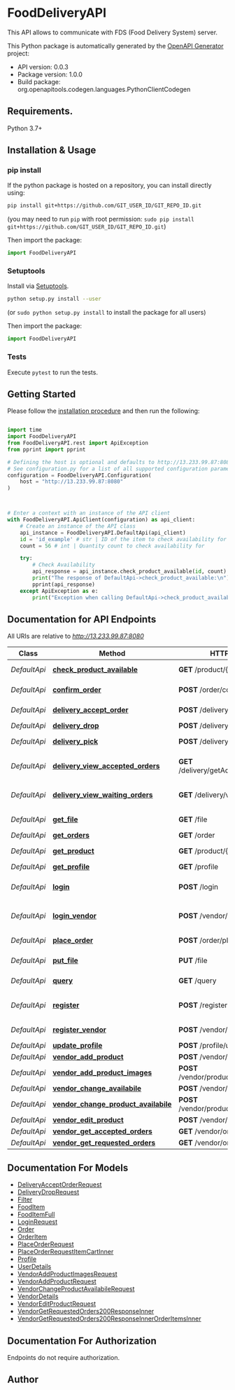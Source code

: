 # FoodDeliveryAPI
This API allows to communicate with FDS (Food Delivery System) server.


This Python package is automatically generated by the [OpenAPI Generator](https://openapi-generator.tech) project:

- API version: 0.0.3
- Package version: 1.0.0
- Build package: org.openapitools.codegen.languages.PythonClientCodegen

## Requirements.

Python 3.7+

## Installation & Usage
### pip install

If the python package is hosted on a repository, you can install directly using:

```sh
pip install git+https://github.com/GIT_USER_ID/GIT_REPO_ID.git
```
(you may need to run `pip` with root permission: `sudo pip install git+https://github.com/GIT_USER_ID/GIT_REPO_ID.git`)

Then import the package:
```python
import FoodDeliveryAPI
```

### Setuptools

Install via [Setuptools](http://pypi.python.org/pypi/setuptools).

```sh
python setup.py install --user
```
(or `sudo python setup.py install` to install the package for all users)

Then import the package:
```python
import FoodDeliveryAPI
```

### Tests

Execute `pytest` to run the tests.

## Getting Started

Please follow the [installation procedure](#installation--usage) and then run the following:

```python

import time
import FoodDeliveryAPI
from FoodDeliveryAPI.rest import ApiException
from pprint import pprint

# Defining the host is optional and defaults to http://13.233.99.87:8080
# See configuration.py for a list of all supported configuration parameters.
configuration = FoodDeliveryAPI.Configuration(
    host = "http://13.233.99.87:8080"
)



# Enter a context with an instance of the API client
with FoodDeliveryAPI.ApiClient(configuration) as api_client:
    # Create an instance of the API class
    api_instance = FoodDeliveryAPI.DefaultApi(api_client)
    id = 'id_example' # str | ID of the item to check availability for
    count = 56 # int | Quantity count to check availability for

    try:
        # Check Availability
        api_response = api_instance.check_product_available(id, count)
        print("The response of DefaultApi->check_product_available:\n")
        pprint(api_response)
    except ApiException as e:
        print("Exception when calling DefaultApi->check_product_available: %s\n" % e)

```

## Documentation for API Endpoints

All URIs are relative to *http://13.233.99.87:8080*

Class | Method | HTTP request | Description
------------ | ------------- | ------------- | -------------
*DefaultApi* | [**check_product_available**](docs/DefaultApi.md#check_product_available) | **GET** /product/{id}/available | Check Availability
*DefaultApi* | [**confirm_order**](docs/DefaultApi.md#confirm_order) | **POST** /order/confirm | Confirm Order
*DefaultApi* | [**delivery_accept_order**](docs/DefaultApi.md#delivery_accept_order) | **POST** /delivery/acceptOrder | Accept Order
*DefaultApi* | [**delivery_drop**](docs/DefaultApi.md#delivery_drop) | **POST** /delivery/dropOrder | Drop Order
*DefaultApi* | [**delivery_pick**](docs/DefaultApi.md#delivery_pick) | **POST** /delivery/pickupOrder | Pickup Order
*DefaultApi* | [**delivery_view_accepted_orders**](docs/DefaultApi.md#delivery_view_accepted_orders) | **GET** /delivery/getAcceptedOrders | Get List of Accepted Orders
*DefaultApi* | [**delivery_view_waiting_orders**](docs/DefaultApi.md#delivery_view_waiting_orders) | **GET** /delivery/viewWaitingOrders | View Waiting Orders
*DefaultApi* | [**get_file**](docs/DefaultApi.md#get_file) | **GET** /file | Get file by file ID
*DefaultApi* | [**get_orders**](docs/DefaultApi.md#get_orders) | **GET** /order | 
*DefaultApi* | [**get_product**](docs/DefaultApi.md#get_product) | **GET** /product/{id} | Get Product Details
*DefaultApi* | [**get_profile**](docs/DefaultApi.md#get_profile) | **GET** /profile | 
*DefaultApi* | [**login**](docs/DefaultApi.md#login) | **POST** /login | Login to user account
*DefaultApi* | [**login_vendor**](docs/DefaultApi.md#login_vendor) | **POST** /vendor/login | Login to vendor account
*DefaultApi* | [**place_order**](docs/DefaultApi.md#place_order) | **POST** /order/place | Place the order
*DefaultApi* | [**put_file**](docs/DefaultApi.md#put_file) | **PUT** /file | Upload a file
*DefaultApi* | [**query**](docs/DefaultApi.md#query) | **GET** /query | Search for items
*DefaultApi* | [**register**](docs/DefaultApi.md#register) | **POST** /register | Register a new consumer?
*DefaultApi* | [**register_vendor**](docs/DefaultApi.md#register_vendor) | **POST** /vendor/register | Register a new vendor
*DefaultApi* | [**update_profile**](docs/DefaultApi.md#update_profile) | **POST** /profile/update | 
*DefaultApi* | [**vendor_add_product**](docs/DefaultApi.md#vendor_add_product) | **POST** /vendor/product/add | 
*DefaultApi* | [**vendor_add_product_images**](docs/DefaultApi.md#vendor_add_product_images) | **POST** /vendor/product/addImages | 
*DefaultApi* | [**vendor_change_availabile**](docs/DefaultApi.md#vendor_change_availabile) | **POST** /vendor/changeAvailable | 
*DefaultApi* | [**vendor_change_product_availabile**](docs/DefaultApi.md#vendor_change_product_availabile) | **POST** /vendor/product/changeAvailable | 
*DefaultApi* | [**vendor_edit_product**](docs/DefaultApi.md#vendor_edit_product) | **POST** /vendor/product/edit | 
*DefaultApi* | [**vendor_get_accepted_orders**](docs/DefaultApi.md#vendor_get_accepted_orders) | **GET** /vendor/order/accepted | 
*DefaultApi* | [**vendor_get_requested_orders**](docs/DefaultApi.md#vendor_get_requested_orders) | **GET** /vendor/order/requested | 


## Documentation For Models

 - [DeliveryAcceptOrderRequest](docs/DeliveryAcceptOrderRequest.md)
 - [DeliveryDropRequest](docs/DeliveryDropRequest.md)
 - [Filter](docs/Filter.md)
 - [FoodItem](docs/FoodItem.md)
 - [FoodItemFull](docs/FoodItemFull.md)
 - [LoginRequest](docs/LoginRequest.md)
 - [Order](docs/Order.md)
 - [OrderItem](docs/OrderItem.md)
 - [PlaceOrderRequest](docs/PlaceOrderRequest.md)
 - [PlaceOrderRequestItemCartInner](docs/PlaceOrderRequestItemCartInner.md)
 - [Profile](docs/Profile.md)
 - [UserDetails](docs/UserDetails.md)
 - [VendorAddProductImagesRequest](docs/VendorAddProductImagesRequest.md)
 - [VendorAddProductRequest](docs/VendorAddProductRequest.md)
 - [VendorChangeProductAvailabileRequest](docs/VendorChangeProductAvailabileRequest.md)
 - [VendorDetails](docs/VendorDetails.md)
 - [VendorEditProductRequest](docs/VendorEditProductRequest.md)
 - [VendorGetRequestedOrders200ResponseInner](docs/VendorGetRequestedOrders200ResponseInner.md)
 - [VendorGetRequestedOrders200ResponseInnerOrderItemsInner](docs/VendorGetRequestedOrders200ResponseInnerOrderItemsInner.md)


<a id="documentation-for-authorization"></a>
## Documentation For Authorization

Endpoints do not require authorization.


## Author




